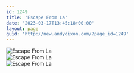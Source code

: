 ```yaml
---
id: 1249
title: 'Escape From La'
date: '2023-03-17T13:45:18+00:00'
layout: page
guid: 'http://new.andydixon.com/?page_id=1249'
---
```


![Escape From La](https://i0.wp.com/assets.g8x2.ldn.idrivee2-23.com/posters/Escape%20From%20La%2001.jpg?w=1200&ssl=1 "Escape From La")  
![Escape From La](https://i0.wp.com/assets.g8x2.ldn.idrivee2-23.com/posters/Escape%20From%20La%2002.jpg?w=1200&ssl=1 "Escape From La")  
![Escape From La](https://i0.wp.com/assets.g8x2.ldn.idrivee2-23.com/posters/Escape%20From%20La%2003.jpg?w=1200&ssl=1 "Escape From La")